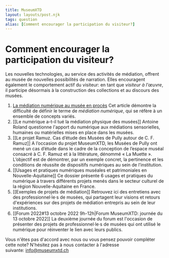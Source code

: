 ```yaml
---
title: MuseumXTD
layout: layouts/post.njk
tags: question
alias: [Comment encourager la participation du visiteur?]
---
```

# **Comment encourager la participation du visiteur**?
Les nouvelles technologies, au service des activités de médiation, offrent au musée de nouvelles possibilités de narration. Elles encouragent également le comportement actif du visiteur: en tant que *visiteur à l'œuvre*, il participe désormais à la construction des collections et au discours des musées. 

1. [La médiation numérique au musée en procès](https://doi.org/10.4000/rfsic.5592)
   Cet article démontre la difficulté de définir le terme de *médiation numérique*, qui se réfère à un ensemble de concepts variés.
2. [[Le numérique a-t-il tué la médiation physique des musées]]
   Antoine Roland questionne l'apport du numérique aux médiations sensorielles, humaines ou matérielles mises en place dans les musées.
3. [[Le projet Ramuz. Cas d’étude des Musées de Pully autour de C. F. Ramuz]]
   A l’occasion du projet MuseumXTD, les Musées de Pully ont mené un cas d’étude dans le cadre de la conception de l’espace muséal consacré à C. F. Ramuz et à la littérature, dénommé « La Muette ». L’objectif est de démontrer, par un exemple concret, la pertinence et les conditions de réussite de dispositifs numériques au sein de l’institution. 
4. [[Usages et pratiques numériques muséales et patrimoniales en Nouvelle-Aquitaine]]
   Ce dossier présente 6 usages et pratiques du numérique à travers différents projets menés dans le secteur culturel de la région Nouvelle-Aquitaine en France. 
5. [[Exemples de projets de médiation]] 
   Retrouvez ici des entretiens avec des professionnel·le·s de musées, qui partagent leur visions et retours d'expériences sur des projets de médiation entrepris au sein de leur institutions.  
6. [[Forum 2022#13 octobre 2022 9h-12h|Forum MuseumXTD: journée du 13 octobre 2022]]
   La deuxième journée du forum est l'occasion de présenter des projets de professionnel·le·s de musées qui ont utilisé le numérique pour réinventer le lien avec leurs publics.  

 
Vous n'êtes pas d'accord avec nous ou vous pensez pouvoir compléter cette note? N'hésitez pas à nous contacter à l'adresse suivante: [info@museumxtd.ch](mailto:info@museumxtd.ch)